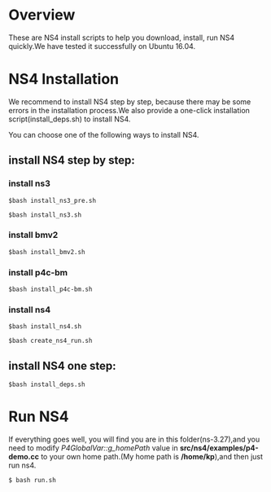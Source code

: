 
# Overview
These are NS4 install scripts to help you download, install, run NS4 quickly.We have tested it successfully on Ubuntu 16.04.

# NS4 Installation
We recommend to install NS4 step by step, because there may be some errors in the installation process.We also provide a one-click installation script(install_deps.sh) to install NS4. 

You can choose one of the following ways to install NS4.
## install NS4 step by step:
### install ns3 
   `$bash install_ns3_pre.sh`

   `$bash install_ns3.sh`
### install bmv2
   `$bash install_bmv2.sh`
### install p4c-bm
   `$bash install_p4c-bm.sh`
### install ns4
   `$bash install_ns4.sh`

   `$bash create_ns4_run.sh`

## install NS4 one step:
`$bash install_deps.sh`

# Run NS4
If everything goes well, you will find you are in this folder(ns-3.27),and you need to modify _P4GlobalVar::g_homePath_ value in **src/ns4/examples/p4-demo.cc** to your own home path.(My home path is **/home/kp**),and then just run ns4.

`$ bash run.sh`

